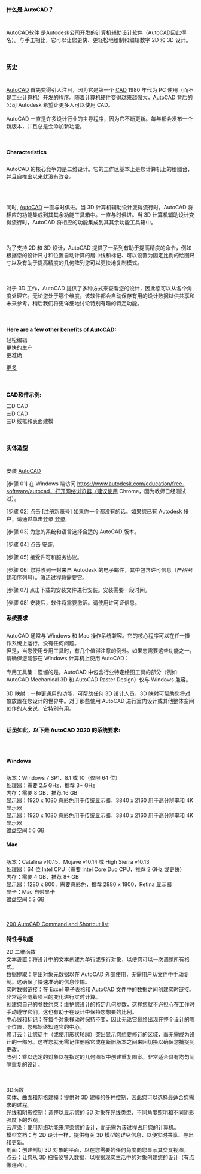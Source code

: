 <!-- Introduce newCAD/cad.md -->
<h1 style="font-size:1.5vw"><span style="color:black">什么是 AutoCAD？</span></h1>
<br>

[AutoCAD软件](https://www.autodesk.com/products/autocad/free-trial) 是Autodesk公司开发的计算机辅助设计软件（AutoCAD因此得名）。与手工相比，它可以让您更快、更轻松地绘制和编辑数字 2D 和 3D 设计。

<br><h1 style="font-size:1.5vw"><span style="color:black">历史</span></h1>
<br>

[AutoCAD](https://www.autodesk.com/products/autocad/free-trial) 首先变得引人注目，因为它是第一个 [CAD](https://all3dp.com/2/what-is-cad-software/) 1980 年代为 PC 使用（而不是工业计算机）开发的程序。随着计算机硬件变得越来越强大，AutoCAD 背后的公司 Autodesk 希望让更多人可以使用 CAD。 
<br><br>
AutoCAD 一直是许多设计行业的主导程序，因为它不断更新。每年都会发布一个新版本，并且总是会添加新功能。

<br><h1 style="font-size:1.5vw"><span style="color:black">Characteristics</span></h1>
<br>AutoCAD 的核心竞争力是二维设计。它的工作区基本上是您计算机上的绘图台，并且自推出以来就没有改变。

<br><br>

同时, [AutoCAD](https://www.autodesk.com/products/autocad/free-trial) 一直与时俱进。当 3D 计算机辅助设计变得流行时，AutoCAD 将相应的功能集成到其其余功能工具箱中。一直与时俱进。当 3D 计算机辅助设计变得流行时，AutoCAD 将相应的功能集成到其其余功能工具箱中。

<br><br>
为了支持 2D 和 3D 设计，AutoCAD 提供了一系列有助于提高精度的命令，例如根据您的设计尺寸和位置自动计算的居中线和标记、可以设置为固定比例的绘图尺寸以及有助于提高精度的几何阵列您可以更快地复制模式。

<br><br>
对于 3D 工作，AutoCAD 提供了多种方式来查看您的设计，因此您可以从各个角度处理它。无论您处于哪个维度，该软件都会自动保存有用的设计数据以供共享和未来参考。稍后我们将更详细地讨论特别有趣的特定功能。

<br><h1 style="font-size:1.5vw"><span style="color:black">Here are a few other benefits of AutoCAD:</span></h1>
轻松编辑
<br>更快的生产
<br>更准确
<br>

[更多](https://www.chartercollege.edu/news-hub/who-uses-autocad-and-why-it-important)

<br><h1 style="font-size:1.5vw"><span style="color:black">CAD软件示例: </span></h1>
二D CAD
<br>三D CAD
<br>三D 线框和表面建模

<br><h1 style="font-size:1.5vw"><span style="color:black">实体造型 </span></h1>
<br>

安装 [AutoCAD](https://www.autodesk.com/products/autocad/free-trial)
<br>

[步骤 01] 在 Windows 端访问 https://www.autodesk.com/education/free-software/autocad，打开网络浏览器（建议使用 Chrome，因为教师已经测试过）。
<br>

[步骤 02] 点击 [注册新账号] 如果你一个都没有的话。如果您已有 Autodesk 帐户，请通过单击登录 [登录](https://accounts.autodesk.com/Authentication/LogOn?viewmode=iframe&ReturnUrl=%2Fauthorize%3Fviewmode%3Diframe%26lang%3Den%26realm%3Ddownload-www.autodesk.com%26ctx%3Dadsk-download-www%26AuthKey%3Dfbdb35f8-2a05-4fa8-a190-5941bc22236d#username).
<br>

[步骤 03] 为您的系统和语言选择合适的 AutoCAD 版本。
<br>

[步骤 04] 点击 [安装](https://www.autodesk.com/products/autocad/free-trial).
<br>

[步骤 05] 接受许可和服务协议。
<br>

[步骤 06] 您将收到一封来自 Autodesk 的电子邮件，其中包含许可信息（产品密钥和序列号）。激活过程将需要它。
<br>

[步骤 07] 点击下载的安装文件进行安装。安装需要一段时间。
<br>

[步骤 08] 安装后，软件将需要激活。请使用许可证信息。
<br><h1 style="font-size:1.5vw"><span style="color:black">系统要求 </span></h1>
<br>
AutoCAD 通常与 Windows 和 Mac 操作系统兼容。它的核心程序可以在任一操作系统上运行，没有任何问题。
<br>但是，当您使用专用工具时，有几个值得注意的例外。如果您需要这些功能之一，请确保您能够在 Windows 计算机上使用 AutoCAD：
<br><br>
专用工具集：遗憾的是，AutoCAD 中包含行业特定绘图工具的部分（例如 AutoCAD Mechanical 3D 和 AutoCAD Raster Design）仅与 Windows 兼容。
<br><br>
3D 映射：一种更通用的功能，可帮助任何 3D 设计人员，3D 映射可帮助您将对象放置在您设计的世界中。对于那些使用 AutoCAD 进行室内设计或其他整体空间创作的人来说，它特别有用。
<br><br>
<h1 style="font-size:1.5vw"><span style="color:black">话虽如此，以下是 AutoCAD 2020 的系统要求: </span></h1>
<br><br>
<h1 style="font-size:1.5vw"><span style="color:black">Windows </span></h1>
<br>版本：Windows 7 SP1、8.1 或 10（仅限 64 位）
<br>处理器：需要 2.5 GHz，推荐 3+ GHz
<br>内存：需要 8 GB，推荐 16 GB
<br>显示器：1920 x 1080 真彩色用于传统显示器，3840 x 2160 用于高分辨率和 4K 显示器
<br>显示器：1920 x 1080 真彩色用于传统显示器，3840 x 2160 用于高分辨率和 4K 显示器
<br>磁盘空间：6 GB
<h1 style="font-size:1.5vw"><span style="color:black">Mac </span></h1>
<br>版本：Catalina v10.15、Mojave v10.14 或 High Sierra v10.13
<br>处理器：64 位 Intel CPU（需要 Intel Core Duo CPU，推荐 2 GHz 或更快）
<br>内存：需要 4 GB，推荐 8+ GB
<br>显示器：1280 x 800，需要真彩色，推荐 2880 x 1800，Retina 显示器
<br>显卡：Mac 自带显卡
<br>磁盘空间：3 GB
<br><br>
<br>

[200 AutoCAD Command and Shortcut list](https://www.thesourcecad.com/autocad-commands/)


<h1 style="font-size:1.5vw"><span style="color:black">特性与功能</span></h1>

2D 二维函数
<br>文本设置：将设计中的文本创建为单行或多行对象，以便您可以一次调整所有格式。
<br>数据提取：导出对象元数据以在 AutoCAD 外部使用，无需用户从文件中手动复制。这确保了快速准确的信息传输。
<br>实时数据链接：在 Excel 电子表格和 AutoCAD 文件中的数据之间创建实时链接。非常适合随着项目的变化进行实时计算。
<br>创建您自己的参数约束：维护您设计的特定几何参数，这样您就不必担心在工作时手动遵守它们。这也有助于在设计中保持您想要的比例。
<br>中心线和标记：在每个对象移动时保持不变，因此无论它最终出现在整个设计的哪个位置，您都始终知道它的中心。
<br>修订云：让您徒手（或使用形状轮廓）突出显示您想要修订的区域，而无需成为设计的一部分。这样您就无需记住删除它或在新旧版本之间来回切换以确保您捕捉到更改。
<br>阵列：乘以选定的对象以在指定的几何图案中创建重复图案。非常适合具有均匀间隔重复的设计。

<br><br>3D函数
<br>实体、曲面和网格建模：提供对 3D 建模的多种控制，因此您可以选择最适合您需求的过程。
<br>光线和阴影控制：调整以显示您的 3D 对象在光线类型、不同角度照明和不同阴影强度下的外观。
<br>云渲染：使用网络功能来渲染您的设计，而无需为该过程占用您的计算机。
<br>模型文档：与 2D 设计一样，提供有关 3D 模型的详尽信息，以便实时共享、导出和更新。
<br>剖面：创建剖切 3D 对象的平面，以在您需要的任何角度向您显示其交叉视图。
<br>点云：让您从 3D 扫描仪导入数据，以根据现实生活中的对象创建您的设计（有点像连点）。

